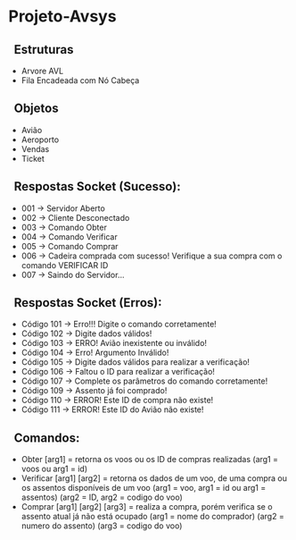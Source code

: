 # Projeto-Avsys

##  &nbsp; Estruturas
  - Arvore AVL
  - Fila Encadeada com Nó Cabeça

## &nbsp; Objetos
  - Avião
  - Aeroporto
  - Vendas
  - Ticket

## &nbsp; Respostas Socket (Sucesso):
  - 001 -> Servidor Aberto
  - 002 -> Cliente Desconectado
  - 003 -> Comando Obter
  - 004 -> Comando Verificar
  - 005 -> Comando Comprar
  - 006 -> Cadeira comprada com sucesso! Verifique a sua compra com o comando VERIFICAR ID
  - 007 -> Saindo do Servidor...
 
 ## &nbsp; Respostas Socket (Erros):
  - Código 101 -> Erro!!! Digite o comando corretamente! 
  - Código 102 -> Digite dados válidos!
  - Código 103 -> ERRO! Avião inexistente ou inválido!
  - Código 104 -> Erro! Argumento Inválido!
  - Código 105 -> Digite dados válidos para realizar a verificação!
  - Código 106 -> Faltou o ID para realizar a verificação!
  - Código 107 -> Complete os parâmetros do comando corretamente!
  - Código 109 -> Assento já foi comprado!
  - Código 110 -> ERROR! Este ID de compra não existe!
  - Código 111 -> ERROR! Este ID do Avião não existe!

 ## &nbsp; Comandos:
  - Obter [arg1] = retorna os voos ou os ID de compras realizadas (arg1 = voos ou arg1 = id)
  - Verificar [arg1] [arg2] = retorna os dados de um voo, de uma compra ou os assentos disponíveis de um voo (arg1 = voo, arg1 = id ou arg1 = assentos) (arg2 = ID, arg2 = codigo do voo)
  - Comprar [arg1] [arg2] [arg3] = realiza a compra, porém verifica se o assento atual já não está ocupado (arg1 = nome do comprador) (arg2 = numero do assento) (arg3 = codigo do voo)
